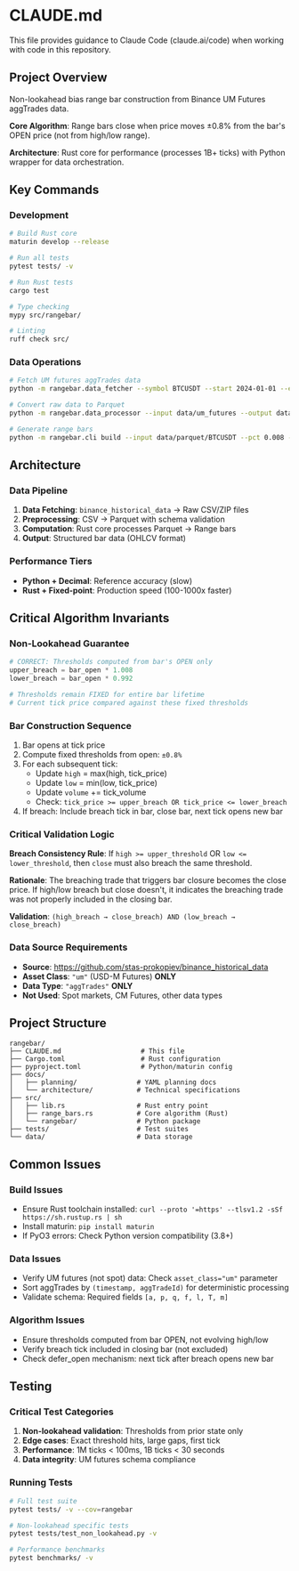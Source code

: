 # CLAUDE.md

This file provides guidance to Claude Code (claude.ai/code) when working with code in this repository.

## Project Overview

Non-lookahead bias range bar construction from Binance UM Futures aggTrades data.

**Core Algorithm**: Range bars close when price moves ±0.8% from the bar's OPEN price (not from high/low range).

**Architecture**: Rust core for performance (processes 1B+ ticks) with Python wrapper for data orchestration.

## Key Commands

### Development
```bash
# Build Rust core
maturin develop --release

# Run all tests
pytest tests/ -v

# Run Rust tests
cargo test

# Type checking
mypy src/rangebar/

# Linting
ruff check src/
```

### Data Operations
```bash
# Fetch UM futures aggTrades data
python -m rangebar.data_fetcher --symbol BTCUSDT --start 2024-01-01 --end 2024-01-02

# Convert raw data to Parquet
python -m rangebar.data_processor --input data/um_futures --output data/parquet

# Generate range bars
python -m rangebar.cli build --input data/parquet/BTCUSDT --pct 0.008 --output data/bars
```

## Architecture

### Data Pipeline
1. **Data Fetching**: `binance_historical_data` → Raw CSV/ZIP files
2. **Preprocessing**: CSV → Parquet with schema validation  
3. **Computation**: Rust core processes Parquet → Range bars
4. **Output**: Structured bar data (OHLCV format)

### Performance Tiers
- **Python + Decimal**: Reference accuracy (slow)
- **Rust + Fixed-point**: Production speed (100-1000x faster)

## Critical Algorithm Invariants

### Non-Lookahead Guarantee
```python
# CORRECT: Thresholds computed from bar's OPEN only
upper_breach = bar_open * 1.008
lower_breach = bar_open * 0.992

# Thresholds remain FIXED for entire bar lifetime
# Current tick price compared against these fixed thresholds
```

### Bar Construction Sequence
1. Bar opens at tick price
2. Compute fixed thresholds from open: `±0.8%`
3. For each subsequent tick:
   - Update `high` = max(high, tick_price)
   - Update `low` = min(low, tick_price) 
   - Update `volume` += tick_volume
   - Check: `tick_price >= upper_breach OR tick_price <= lower_breach`
4. If breach: Include breach tick in bar, close bar, next tick opens new bar

### Critical Validation Logic
**Breach Consistency Rule**: If `high >= upper_threshold` OR `low <= lower_threshold`, then `close` must also breach the same threshold.

**Rationale**: The breaching trade that triggers bar closure becomes the close price. If high/low breach but close doesn't, it indicates the breaching trade was not properly included in the closing bar.

**Validation**: `(high_breach → close_breach) AND (low_breach → close_breach)`

### Data Source Requirements
- **Source**: https://github.com/stas-prokopiev/binance_historical_data
- **Asset Class**: `"um"` (USD-M Futures) **ONLY**
- **Data Type**: `"aggTrades"` **ONLY**
- **Not Used**: Spot markets, CM Futures, other data types

## Project Structure

```
rangebar/
├── CLAUDE.md                    # This file
├── Cargo.toml                   # Rust configuration  
├── pyproject.toml               # Python/maturin config
├── docs/
│   ├── planning/               # YAML planning docs
│   └── architecture/           # Technical specifications
├── src/
│   ├── lib.rs                  # Rust entry point
│   ├── range_bars.rs           # Core algorithm (Rust)
│   └── rangebar/               # Python package
├── tests/                      # Test suites
└── data/                       # Data storage
```

## Common Issues

### Build Issues
- Ensure Rust toolchain installed: `curl --proto '=https' --tlsv1.2 -sSf https://sh.rustup.rs | sh`
- Install maturin: `pip install maturin`
- If PyO3 errors: Check Python version compatibility (3.8+)

### Data Issues  
- Verify UM futures (not spot) data: Check `asset_class="um"` parameter
- Sort aggTrades by `(timestamp, aggTradeId)` for deterministic processing
- Validate schema: Required fields `[a, p, q, f, l, T, m]`

### Algorithm Issues
- Ensure thresholds computed from bar OPEN, not evolving high/low
- Verify breach tick included in closing bar (not excluded)
- Check defer_open mechanism: next tick after breach opens new bar

## Testing

### Critical Test Categories
1. **Non-lookahead validation**: Thresholds from prior state only
2. **Edge cases**: Exact threshold hits, large gaps, first tick
3. **Performance**: 1M ticks < 100ms, 1B ticks < 30 seconds
4. **Data integrity**: UM futures schema compliance

### Running Tests
```bash
# Full test suite
pytest tests/ -v --cov=rangebar

# Non-lookahead specific tests
pytest tests/test_non_lookahead.py -v

# Performance benchmarks
pytest benchmarks/ -v
```
